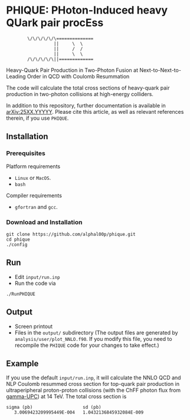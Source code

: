 # PHIQUE: PHoton-Induced heavy QUark pair procEss


            \/\/\/\/\/\==============
                      ||     \  \
                      ||     /  /
                      ||     \  \
            /\/\/\/\/\||=============


Heavy-Quark Pair Production in Two-Photon Fusion at Next-to-Next-to-Leading Order in QCD with Coulomb Resummation

The code will calculate the total cross sections of heavy-quark pair production in two-photon collisions at high-energy colliders.

In addition to this repository, further documentation is available in
[arXiv:25XX.YYYYY](https://arxiv.org/abs/25XX.YYYYY). Please cite this
article, as well as relevant references therein, if you use `PHIQUE`.


## Installation

### Prerequisites

Platform requirements

* `Linux` or `MacOS`.
* `bash`

Compiler requirements

* `gfortran` and `gcc`.

### Download and Installation

```
git clone https://github.com/alphal00p/phique.git
cd phique
./config
```

## Run

* Edit `input/run.inp`
* Run the code via
```
./RunPHIQUE
```

## Output

* Screen printout
* Files in the `output/` subdirectory (The output files are generated by `analysis/user/plot_NNLO.f90`. If you modify this file, you need to recompile the `PHIQUE` code for your changes to take effect.)

## Example

If you use the default `input/run.inp`, it will calculate the NNLO QCD and NLP Coulomb resummed cross section for top-quark pair production in ultraperipheral proton-proton collisions (with the ChFF photon flux from [gamma-UPC](https://arxiv.org/abs/2207.03012)) at 14 TeV. The total cross section is

```
sigma (pb)                   sd (pb)
   3.0069423209995449E-004   1.0432136845932084E-009
```